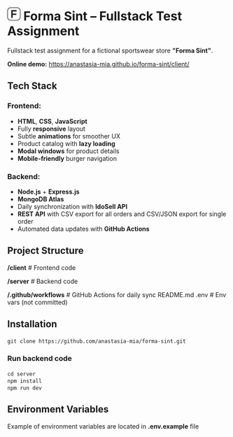 # <img src="./client/assets/logo-light.svg" alt="Forma Sint logo" width="30"/>  Forma Sint – Fullstack Test Assignment

Fullstack test assignment for a fictional sportswear store **"Forma Sint"**.

**Online demo:** https://anastasia-mia.github.io/forma-sint/client/

## Tech Stack

### Frontend:
- **HTML**, **CSS**, **JavaScript**
- Fully **responsive** layout
- Subtle **animations** for smoother UX
- Product catalog with **lazy loading**
- **Modal windows** for product details
- **Mobile-friendly** burger navigation

### Backend:
- **Node.js** + **Express.js**
- **MongoDB Atlas** 
- Daily synchronization with **IdoSell API**
- **REST API** with CSV export for all orders and CSV/JSON export for single order
- Automated data updates with **GitHub Actions**

## Project Structure
**/client**  # Frontend code 

**/server**  # Backend code

**/.github/workflows**  # GitHub Actions for daily sync README.md .env # Env vars (not committed)

## Installation

```
git clone https://github.com/anastasia-mia/forma-sint.git
```

### Run backend code
```
cd server
npm install
npm run dev
```

## Environment Variables

Example of environment variables are located in **.env.example** file


